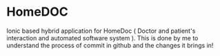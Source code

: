 # HomeDOC
Ionic based hybrid application for HomeDoc ( Doctor and patient's interaction and automated software system ).
This is done by me to understand the process of commit in github and the changes it brings in!
